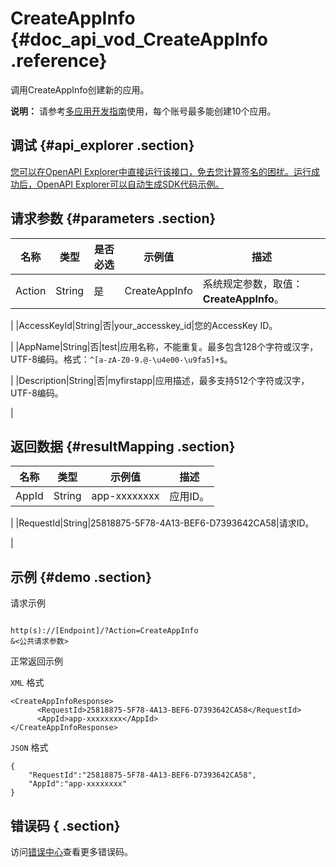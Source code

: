 # CreateAppInfo {#doc_api_vod_CreateAppInfo .reference}

调用CreateAppInfo创建新的应用。

**说明：** 请参考[多应用开发指南](https://help.aliyun.com/document_detail/113600.html?spm=a2c4g.11186623.2.15.477b68a7Ff7FAG)使用，每个账号最多能创建10个应用。

## 调试 {#api_explorer .section}

[您可以在OpenAPI Explorer中直接运行该接口，免去您计算签名的困扰。运行成功后，OpenAPI Explorer可以自动生成SDK代码示例。](https://api.aliyun.com/#product=vod&api=CreateAppInfo&type=RPC&version=2017-03-21)

## 请求参数 {#parameters .section}

|名称|类型|是否必选|示例值|描述|
|--|--|----|---|--|
|Action|String|是|CreateAppInfo|系统规定参数，取值：**CreateAppInfo**。

 |
|AccessKeyId|String|否|your\_accesskey\_id|您的AccessKey ID。

 |
|AppName|String|否|test|应用名称，不能重复。最多包含128个字符或汉字，UTF-8编码。格式：`^[a-zA-Z0-9.@-\u4e00-\u9fa5]+$`。

 |
|Description|String|否|myfirstapp|应用描述，最多支持512个字符或汉字，UTF-8编码。

 |

## 返回数据 {#resultMapping .section}

|名称|类型|示例值|描述|
|--|--|---|--|
|AppId|String|app-xxxxxxxx|应用ID。

 |
|RequestId|String|25818875-5F78-4A13-BEF6-D7393642CA58|请求ID。

 |

## 示例 {#demo .section}

请求示例

``` {#request_demo}

http(s)://[Endpoint]/?Action=CreateAppInfo
&<公共请求参数>

```

正常返回示例

`XML` 格式

``` {#xml_return_success_demo}
<CreateAppInfoResponse>
      <RequestId>25818875-5F78-4A13-BEF6-D7393642CA58</RequestId>
	  <AppId>app-xxxxxxxx</AppId>
</CreateAppInfoResponse>
```

`JSON` 格式

``` {#json_return_success_demo}
{
	"RequestId":"25818875-5F78-4A13-BEF6-D7393642CA58",
	"AppId":"app-xxxxxxxx"
}
```

## 错误码 { .section}

访问[错误中心](https://error-center.aliyun.com/status/product/vod)查看更多错误码。

